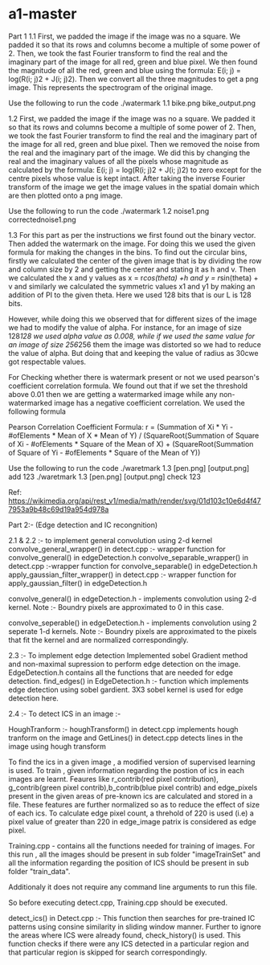 # a1-master
Part 1
1.1
First, we padded the image if the image was no a square. We padded it so that its rows and columns become a multiple of some power of 2.
Then, we took the fast Fourier transform to find the real and the imaginary part of the image for all red, green and blue pixel. We then found the magnitude of all the red, green and blue using the formula: E(i; j) = log(R(i; j)2 + J(i; j)2). Then we convert all the three magnitudes to get a png image.
This represents the spectrogram of the original image.

Use the following to run the code
./watermark 1.1 bike.png bike_output.png


1.2
First, we padded the image if the image was no a square. We padded it so that its rows and columns become a multiple of some power of 2.
Then, we took the fast Fourier transform to find the real and the imaginary part of the image for all red, green and blue pixel.
Then we removed the noise from the real and the imaginary part of the image. We did this by changing the real and the imaginary values of all the pixels 
whose magnitude as calculated by the formula: E(i; j) = log(R(i; j)2 + J(i; j)2) to zero except for the centre pixels whose value is kept intact.
After taking the inverse Fourier transform of the image we get the image values in the spatial domain which are then plotted onto a png image.

Use the following to run the code
./watermark 1.2 noise1.png correctednoise1.png

1.3
For this part as per the instructions we first found out the binary vector. Then added the watermark on the image. For doing this we used the given formula for making the changes in the bins. To find out the circular bins, firstly we calculated the center of the given image that is by dividing the row and column size by 2 and getting the center and stating it as h and v. Then we calculated the x and y values as x = r*cos(theta) +h and y = r*sin(theta) + v and similarly we calculated the symmetric values x1 and y1 by making an addition of PI to the given theta. Here we used 128 bits that is our L is 128 bits. 

However, while doing this we observed that for different sizes of the image we had to modify the value of alpha. For instance, for an image of size 128*128 we used alpha value as 0.008, while if we used the same value for an image of size 256*256 them the image was distorted so we had to reduce the value of alpha. But doing that and keeping the value of radius as 30cwe got respectable values.

For Checking whether there is watermark present or not we used pearson's coefficient correlation formula. We found out that if we set the threshold above 0.01 then we are getting a watermarked image while any non-watermarked image has a negative coefficient correlation.
We used the following formula

Pearson Correlation Coefficient Formula:
r = (Summation of Xi * Yi - #ofElements * Mean of X * Mean of Y) / (SquareRoot(Summation of Square of Xi - #ofElements * Square of the Mean of X) + (SquareRoot(Summation of Square of Yi - #ofElements * Square of the Mean of Y))

Use the following to run the code
./waretmark 1.3 [pen.png] [output.png] add 123
./waretmark 1.3 [pen.png] [output.png] check 123


Ref: https://wikimedia.org/api/rest_v1/media/math/render/svg/01d103c10e6d4f477953a9b48c69d19a954d978a




Part 2:-
(Edge detection and IC recongnition)

2.1  & 2.2 :- to implement general convolution using 2-d kernel 
convolve_general_wrapper() in detect.cpp :- wrapper function for convolve_general() in edgeDetection.h
convolve_separable_wrapper() in detect.cpp :-wrapper function for convolve_separable() in edgeDetection.h
apply_gaussian_filter_wrapper() in detect.cpp :- wrapper function for apply_gaussian_filter() in edgeDetection.h

convolve_general() in edgeDetection.h - implements convolution using 2-d kernel. Note :- Boundry pixels are approximated to 0 in this case.

convolve_seperable() in edgeDetection.h - implements convolution using 2 seperate 1-d kernels. Note :- Boundry pixels are approximated to the pixels that fit the kernel and are normalized correspondingly.

2.3 :- To implement edge detection 
Implemented sobel Gradient method and non-maximal supression to perform edge detection on the image.
EdgeDetection.h contains all the functions that are needed for edge detection.
find_edges() in EdgeDetection.h  :- function which implements edge detection using sobel gardient. 3X3 sobel kernel is used for edge detection here.

2.4 :- To detect ICS in an image :-

HoughTranform :- houghTransform() in detect.cpp implements hough tranform on the image and GetLines() in detect.cpp detects lines in the image using hough transform 

To find the ics in a given image , a modified version of supervised learning is used. 
To train , given information regarding the postion of ics in each images are learnt. Feaures like r_contrib(red pixel contribution), g_contrib(green pixel contrib),b_contrib(blue pixel contrib) and edge_pixels present in the given areas of pre-known ics are calculated and stored in a file. These features are further normalized so as to reduce the effect of size of each ics. To calculate edge pixel count, a threhold of 220 is used (i.e) a pixel value of greater than 220 in edge_image patrix is considered as edge pixel.

Training.cpp - contains all the functions needed for training of images. For this run , all the images should be present in sub folder "imageTrainSet" and all the information regarding the position of ICS should be present in sub folder "train_data".
 
 Additionaly it does not require any command line arguments to run this file.
 
 So before executing detect.cpp, Training.cpp should be executed.
 
 detect_ics() in Detect.cpp :- This function then searches for pre-trained IC patterns using consine similarity in sliding window manner. Further to ignore the areas where ICS were already found, check_history() is used. This function checks if there were any ICS detected in a particular region and that particular region is skipped for search correspondingly.



